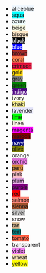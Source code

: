 - <span style="background-color:aliceblue">aliceblue</span>
- <span style="background-color:aqua">aqua</span>
- <span style="background-color:azure">azure</span>
- <span style="background-color:beige">beige</span>
- <span style="background-color:bisque">bisque</span>
- <span style="background-color:black;color:white">black</span>
- <span style="background-color:blue;color:white">blue</span>
- <span style="background-color:brown">brown</span>
- <span style="background-color:coral">coral</span>
- <span style="background-color:crimson">crimson</span>
- <span style="background-color:gold">gold</span>
- <span style="background-color:gray">gray</span>
- <span style="background-color:green">green</span>
- <span style="background-color:indigo;color:white">indigo</span>
- <span style="background-color:ivory">ivory</span>
- <span style="background-color:khaki">khaki</span>
- <span style="background-color:lavender">lavender</span>
- <span style="background-color:lime">lime</span>
- <span style="background-color:linen">linen</span>
- <span style="background-color:magenta">magenta</span>
- <span style="background-color:maroon">maroon</span>
- <span style="background-color:navy;color:white">navy</span>
- <span style="background-color:olive">olive</span>
- <span style="background-color:oragne">orange</span>
- <span style="background-color:orchid">orchid</span>
- <span style="background-color:peru">peru</span>
- <span style="background-color:pink">pink</span>
- <span style="background-color:plum">plum</span>
- <span style="background-color:purple">purple</span>
- <span style="background-color:red">red</span>
- <span style="background-color:salmon">salmon</span>
- <span style="background-color:sienna">sienna</span>
- <span style="background-color:silver">silver</span>
- <span style="background-color:snow">snow</span>
- <span style="background-color:tan">tan</span>
- <span style="background-color:teal">teal</span>
- <span style="background-color:tomato">tomato</span>
- <span style="background-color:transparent">transparent</span>
- <span style="background-color:violet">violet</span>
- <span style="background-color:wheat">wheat</span>
- <span style="background-color:yellow">yellow</span>